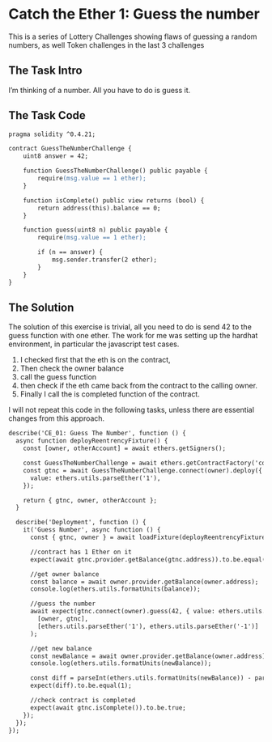 # Catch the Ether 1: Guess the number

This is a series of Lottery Challenges showing flaws of guessing a random numbers, as well Token challenges in the last 3 challenges

## The Task Intro

I’m thinking of a number. All you have to do is guess it.

## The Task Code

```apache
pragma solidity ^0.4.21;

contract GuessTheNumberChallenge {
    uint8 answer = 42;

    function GuessTheNumberChallenge() public payable {
        require(msg.value == 1 ether);
    }

    function isComplete() public view returns (bool) {
        return address(this).balance == 0;
    }

    function guess(uint8 n) public payable {
        require(msg.value == 1 ether);

        if (n == answer) {
            msg.sender.transfer(2 ether);
        }
    }
}
```

## The Solution

The solution of this exercise is trivial, all you need to do is send 42 to the guess function with one ether. The work for me was setting up the hardhat environment, in particular the javascript test cases.

1. I checked first that the eth is on the contract,
2. Then check the owner balance
3. call the guess function
4. then check if the eth came back from the contract to the calling owner.
5. Finally I call the is completed function of the contract.

I will not repeat this code in the following tasks, unless there are essential changes from this approach.

```apache
describe('CE_01: Guess The Number', function () {
  async function deployReentrencyFixture() {
    const [owner, otherAccount] = await ethers.getSigners();

    const GuessTheNumberChallenge = await ethers.getContractFactory('contracts/CE_01_GuessTheNumber.sol:GuessTheNumberChallenge');
    const gtnc = await GuessTheNumberChallenge.connect(owner).deploy({
      value: ethers.utils.parseEther('1'),
    });

    return { gtnc, owner, otherAccount };
  }

  describe('Deployment', function () {
    it('Guess Number', async function () {
      const { gtnc, owner } = await loadFixture(deployReentrencyFixture);

      //contract has 1 Ether on it
      expect(await gtnc.provider.getBalance(gtnc.address)).to.be.equal(ethers.utils.parseEther('1'));

      //get owner balance
      const balance = await owner.provider.getBalance(owner.address);
      console.log(ethers.utils.formatUnits(balance));

      //guess the number
      await expect(gtnc.connect(owner).guess(42, { value: ethers.utils.parseEther('1') })).to.changeEtherBalances(
        [owner, gtnc],
        [ethers.utils.parseEther('1'), ethers.utils.parseEther('-1')]
      );

      //get new balance
      const newBalance = await owner.provider.getBalance(owner.address);
      console.log(ethers.utils.formatUnits(newBalance));

      const diff = parseInt(ethers.utils.formatUnits(newBalance)) - parseInt(ethers.utils.formatUnits(balance));
      expect(diff).to.be.equal(1);

      //check contract is completed
      expect(await gtnc.isComplete()).to.be.true;
    });
  });
});
```

